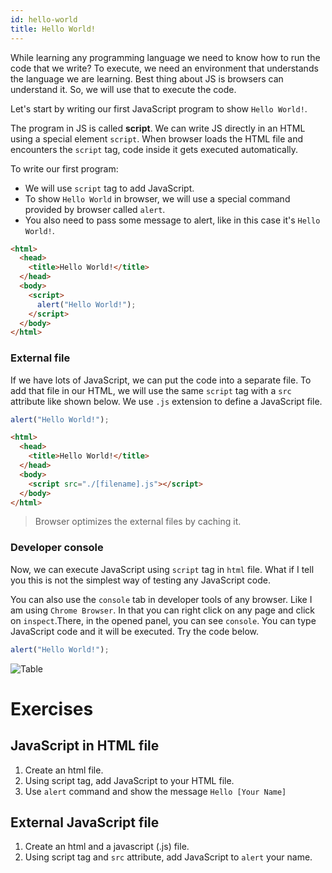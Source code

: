 ```yaml
---
id: hello-world
title: Hello World!
---
```


While learning any programming language we need to know how to run the code that we write? To execute, we need an environment that understands the language we are learning. Best thing about JS is browsers can understand it. So, we will use that to execute the code.

Let's start by writing our first JavaScript program to show `Hello World!`.

The program in JS is called **script**. We can write JS directly in an HTML using a special element `script`. When browser loads the HTML file and encounters the `script` tag, code inside it gets executed automatically.

To write our first program:

- We will use `script` tag to add JavaScript.
- To show `Hello World` in browser, we will use a special command provided by browser called `alert`.
- You also need to pass some message to alert, like in this case it's `Hello World!`.

```html {6-8} title="index.html" live
<html>
  <head>
    <title>Hello World!</title>
  </head>
  <body>
    <script>
      alert("Hello World!");
    </script>
  </body>
</html>
```

### External file

If we have lots of JavaScript, we can put the code into a separate file. To add that file in our HTML, we will use the same `script` tag with a `src` attribute like shown below. We use `.js` extension to define a JavaScript file.

```js title="index.js"
alert("Hello World!");
```

```html {6} title="index.html"
<html>
  <head>
    <title>Hello World!</title>
  </head>
  <body>
    <script src="./[filename].js"></script>
  </body>
</html>
```

> Browser optimizes the external files by caching it.

### Developer console

Now, we can execute JavaScript using `script` tag in `html` file. What if I tell you this is not the simplest way of testing any JavaScript code.

You can also use the `console` tab in developer tools of any browser. Like I am using `Chrome Browser`. In that you can right click on any page and click on `inspect`.There, in the opened panel, you can see `console`. You can type JavaScript code and it will be executed. Try the code below.

```js
alert("Hello World!");
```

![Table](/img/value/dev-tools.png)

# Exercises

## JavaScript in HTML file

1. Create an html file.
2. Using script tag, add JavaScript to your HTML file.
3. Use `alert` command and show the message `Hello [Your Name]`

## External JavaScript file

1. Create an html and a javascript (.js) file.
2. Using script tag and `src` attribute, add JavaScript to `alert` your name.
